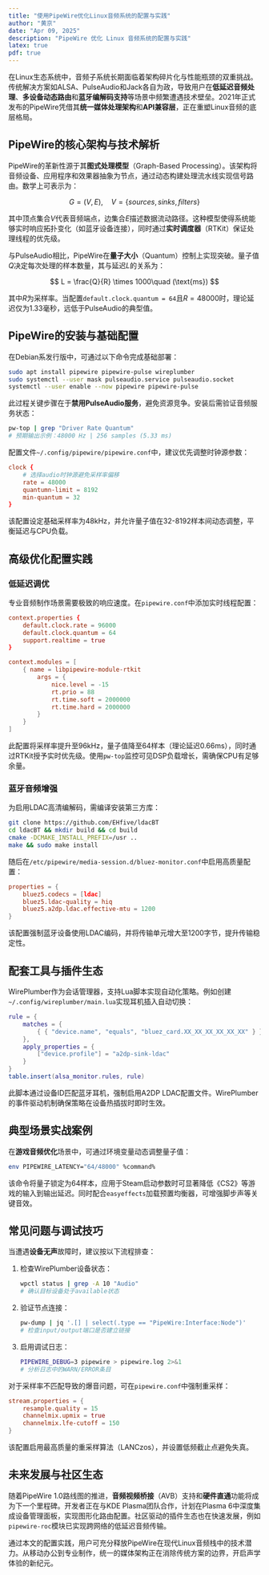 ```yaml
---
title: "使用PipeWire优化Linux音频系统的配置与实践"
author: "黄京"
date: "Apr 09, 2025"
description: "PipeWire 优化 Linux 音频系统的配置与实践"
latex: true
pdf: true
---
```



在Linux生态系统中，音频子系统长期面临着架构碎片化与性能瓶颈的双重挑战。传统解决方案如ALSA、PulseAudio和Jack各自为政，导致用户在**低延迟音频处理**、**多设备动态路由**和**蓝牙编解码支持**等场景中频繁遭遇技术壁垒。2021年正式发布的PipeWire凭借其**统一媒体处理架构**和**API兼容层**，正在重塑Linux音频的底层格局。

## PipeWire的核心架构与技术解析

PipeWire的革新性源于其**图式处理模型**（Graph-Based Processing）。该架构将音频设备、应用程序和效果器抽象为节点，通过动态构建处理流水线实现信号路由。数学上可表示为：

$$
G = (V, E),\quad V = \{sources, sinks, filters\}
$$

其中顶点集合$V$代表音频端点，边集合$E$描述数据流动路径。这种模型使得系统能够实时响应拓扑变化（如蓝牙设备连接），同时通过**实时调度器**（RTKit）保证处理线程的优先级。

与PulseAudio相比，PipeWire在**量子大小**（Quantum）控制上实现突破。量子值$Q$决定每次处理的样本数量，其与延迟$L$的关系为：

$$
L = \frac{Q}{R} \times 1000\quad (\text{ms})
$$

其中$R$为采样率。当配置`default.clock.quantum = 64`且$R=48000$时，理论延迟仅为$1.33$毫秒，远低于PulseAudio的典型值。

## PipeWire的安装与基础配置

在Debian系发行版中，可通过以下命令完成基础部署：

```bash
sudo apt install pipewire pipewire-pulse wireplumber
sudo systemctl --user mask pulseaudio.service pulseaudio.socket
systemctl --user enable --now pipewire pipewire-pulse
```

此过程关键步骤在于**禁用PulseAudio服务**，避免资源竞争。安装后需验证音频服务状态：

```bash
pw-top | grep "Driver Rate Quantum"
# 预期输出示例：48000 Hz | 256 samples (5.33 ms)
```

配置文件`~/.config/pipewire/pipewire.conf`中，建议优先调整时钟源参数：

```conf
clock {
    # 选择audio时钟源避免采样率偏移
    rate = 48000
    quantumn-limit = 8192
    min-quantum = 32
}
```

该配置设定基础采样率为48kHz，并允许量子值在32-8192样本间动态调整，平衡延迟与CPU负载。

## 高级优化配置实践

### 低延迟调优

专业音频制作场景需要极致的响应速度。在`pipewire.conf`中添加实时线程配置：

```conf
context.properties {
    default.clock.rate = 96000
    default.clock.quantum = 64
    support.realtime = true
}

context.modules = [
    { name = libpipewire-module-rtkit
        args = {
            nice.level = -15
            rt.prio = 88
            rt.time.soft = 2000000
            rt.time.hard = 2000000
        }
    }
]
```

此配置将采样率提升至96kHz，量子值降至64样本（理论延迟$0.66$ms），同时通过RTKit授予实时优先级。使用`pw-top`监控可见DSP负载增长，需确保CPU有足够余量。

### 蓝牙音频增强

为启用LDAC高清编解码，需编译安装第三方库：

```bash
git clone https://github.com/EHfive/ldacBT
cd ldacBT && mkdir build && cd build
cmake -DCMAKE_INSTALL_PREFIX=/usr ..
make && sudo make install
```

随后在`/etc/pipewire/media-session.d/bluez-monitor.conf`中启用高质量配置：

```conf
properties = {
    bluez5.codecs = [ldac]
    bluez5.ldac-quality = hiq
    bluez5.a2dp.ldac.effective-mtu = 1200
}
```

该配置强制蓝牙设备使用LDAC编码，并将传输单元增大至1200字节，提升传输稳定性。

## 配套工具与插件生态

WirePlumber作为会话管理器，支持Lua脚本实现自动化策略。例如创建`~/.config/wireplumber/main.lua`实现耳机插入自动切换：

```lua
rule = {
    matches = {
        { { "device.name", "equals", "bluez_card.XX_XX_XX_XX_XX_XX" } }
    },
    apply_properties = {
        ["device.profile"] = "a2dp-sink-ldac"
    }
}
table.insert(alsa_monitor.rules, rule)
```

此脚本通过设备ID匹配蓝牙耳机，强制启用A2DP LDAC配置文件。WirePlumber的事件驱动机制确保策略在设备热插拔时即时生效。

## 典型场景实战案例

在**游戏音频优化**场景中，可通过环境变量动态调整量子值：

```bash
env PIPEWIRE_LATENCY="64/48000" %command%
```

该命令将量子锁定为64样本，应用于Steam启动参数时可显著降低《CS2》等游戏的输入到输出延迟。同时配合`easyeffects`加载预置均衡器，可增强脚步声等关键音效。

## 常见问题与调试技巧

当遭遇**设备无声**故障时，建议按以下流程排查：

1. 检查WirePlumber设备状态：
   ```bash
   wpctl status | grep -A 10 "Audio"
   # 确认目标设备处于available状态
   ```

2. 验证节点连接：
   ```bash
   pw-dump | jq '.[] | select(.type == "PipeWire:Interface:Node")'
   # 检查input/output端口是否建立链接
   ```

3. 启用调试日志：
   ```bash
   PIPEWIRE_DEBUG=3 pipewire > pipewire.log 2>&1
   # 分析日志中的WARN/ERROR条目
   ```

对于采样率不匹配导致的爆音问题，可在`pipewire.conf`中强制重采样：

```conf
stream.properties = {
    resample.quality = 15
    channelmix.upmix = true
    channelmix.lfe-cutoff = 150
}
```

该配置启用最高质量的重采样算法（LANCzos），并设置低频截止点避免失真。

## 未来发展与社区生态

随着PipeWire 1.0路线图的推进，**音频视频桥接**（AVB）支持和**硬件直通**功能将成为下一个里程碑。开发者正在与KDE Plasma团队合作，计划在Plasma 6中深度集成设备管理面板，实现图形化路由配置。社区驱动的插件生态也在快速发展，例如`pipewire-roc`模块已实现跨网络的低延迟音频传输。

通过本文的配置实践，用户可充分释放PipeWire在现代Linux音频栈中的技术潜力。从移动办公到专业制作，统一的媒体架构正在消除传统方案的边界，开启声学体验的新纪元。
